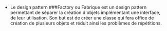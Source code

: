 - Le design pattern ###Factory ou Fabrique est un design pattern permettant de séparer la création d'objets implémentant une interface, de leur utilisation.
  Son but est de créer une classe qui fera office de création de plusieurs objets et réduit ainsi les problèmes de répétitions.
